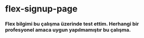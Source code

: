 # flex-signup-page
### Flex bilgimi bu çalışma üzerinde test ettim. Herhangi bir profesyonel amaca uygun yapılmamıştır bu çalışma.
